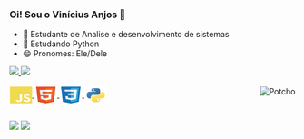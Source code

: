 ### Oi! Sou o Vinícius Anjos 👋


- 🔭 Estudante de Analise e desenvolvimento de sistemas
- 🌱 Estudando Python
- 😄 Pronomes: Ele/Dele

<div>
  <a href="https://github.com/ViniciusAnjos08">
  <img height="180em" src="https://github-readme-stats.vercel.app/api?username=ViniciusAnjos08&show_icons=true&theme=dracula&include_all_commits=true&count_private=true"/>
  <img height="180em" src="https://github-readme-stats.vercel.app/api/top-langs/?username=ViniciusAnjos08&layout=compact&langs_count=7&theme=dracula"/>
</div>

  <div style="display: inline_block"><br>
  <img align="center" alt="Js" height="30" width="40" src="https://raw.githubusercontent.com/devicons/devicon/master/icons/javascript/javascript-plain.svg">
  <img align="center" alt="HTML" height="30" width="40" src="https://raw.githubusercontent.com/devicons/devicon/master/icons/html5/html5-original.svg">
  <img align="center" alt="CSS" height="30" width="40" src="https://raw.githubusercontent.com/devicons/devicon/master/icons/css3/css3-original.svg">
  <img align="center" alt="Python" height="30" width="40" src="https://raw.githubusercontent.com/devicons/devicon/master/icons/python/python-original.svg">
  <img align="right" alt="Potcho" src="https://cdn.discordapp.com/attachments/876118214164242432/876118645686820915/potsip2.png">
</div>
  
  ##
  
  <div> 
  <a href = "mailto:anjos.vinicius@aluno.ifsp.edu.br"><img src="https://img.shields.io/badge/-Gmail-%23333?style=for-the-badge&logo=gmail&logoColor=white" target="_blank"></a>
  <a href="https://www.linkedin.com/in/vin%C3%ADcius-anjos-385829217" target="_blank"><img src="https://img.shields.io/badge/-LinkedIn-%230077B5?style=for-the-badge&logo=linkedin&logoColor=white" target="_blank"></a> 
  

  </div>
  
  
